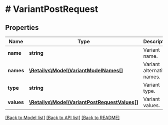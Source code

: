 # # VariantPostRequest

## Properties

Name | Type | Description | Notes
------------ | ------------- | ------------- | -------------
**name** | **string** | Variant name. | [optional]
**names** | [**\Retailys\Model\VariantModelNames[]**](VariantModelNames.md) | Variant alternative names. | [optional]
**type** | **string** | Variant type. | [optional]
**values** | [**\Retailys\Model\VariantPostRequestValues[]**](VariantPostRequestValues.md) | Variant values. | [optional]

[[Back to Model list]](../../README.md#models) [[Back to API list]](../../README.md#endpoints) [[Back to README]](../../README.md)
